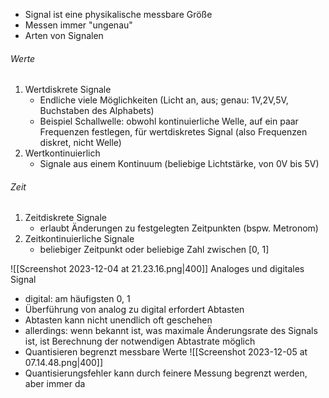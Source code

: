 - Signal ist eine physikalische messbare Größe
- Messen immer "ungenau"
- Arten von Signalen
###### Werte 
1. Wertdiskrete Signale
	-  Endliche viele Möglichkeiten (Licht an, aus; genau: 1V,2V,5V, Buchstaben des Alphabets)
	- Beispiel Schallwelle: obwohl kontinuierliche Welle, auf ein paar Frequenzen festlegen, für wertdiskretes Signal (also Frequenzen diskret, nicht Welle)
2. Wertkontinuierlich
	- Signale aus einem Kontinuum (beliebige Lichtstärke, von 0V bis 5V) 
###### Zeit
1. Zeitdiskrete Signale
	-  erlaubt Änderungen zu festgelegten Zeitpunkten (bspw. Metronom)
2. Zeitkontinuierliche Signale
	- beliebiger Zeitpunkt oder beliebige Zahl zwischen [0, 1]

![[Screenshot 2023-12-04 at 21.23.16.png|400]]
Analoges und digitales Signal
- digital: am häufigsten 0, 1
- Überführung von analog zu digital erfordert Abtasten
- Abtasten kann nicht unendlich oft geschehen
- allerdings: wenn bekannt ist, was maximale Änderungsrate des Signals ist, ist Berechnung der notwendigen Abtastrate möglich
- Quantisieren begrenzt messbare Werte
![[Screenshot 2023-12-05 at 07.14.48.png|400]]
- Quantisierungsfehler kann durch feinere Messung begrenzt werden, aber immer da